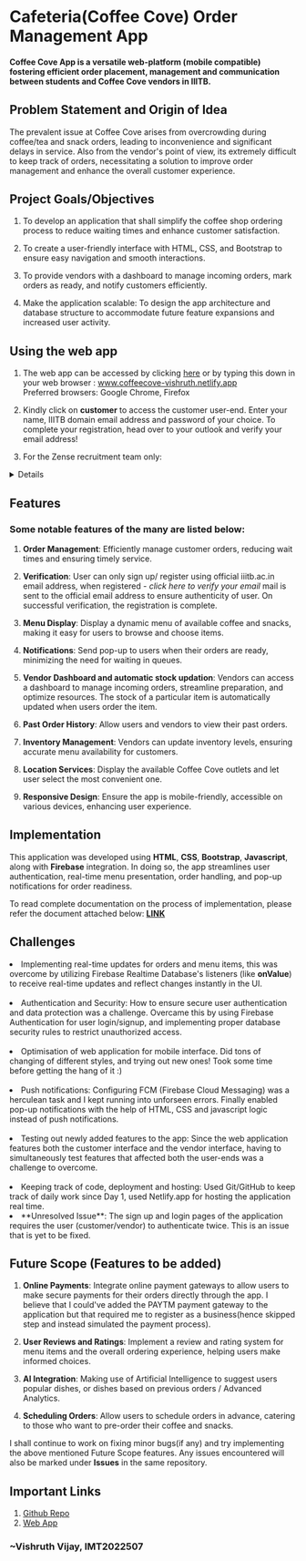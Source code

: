 # Cafeteria(Coffee Cove) Order Management App

#### Coffee Cove App is a versatile web-platform (mobile compatible) fostering efficient order placement, management and communication between students and Coffee Cove vendors in IIITB.

## Problem Statement and Origin of Idea

The prevalent issue at Coffee Cove arises from overcrowding during coffee/tea and snack orders, leading to inconvenience and significant delays in service. Also from the vendor's point of view, its extremely difficult to keep track of orders, necessitating a solution to improve order management and enhance the overall customer experience.

## Project Goals/Objectives

1. To develop an application that shall simplify the coffee shop ordering process to reduce waiting times and enhance customer satisfaction.

2. To create a user-friendly interface with HTML, CSS, and Bootstrap to ensure easy navigation and smooth interactions.

3. To provide vendors with a dashboard to manage incoming orders, mark orders as ready, and notify customers efficiently.

4. Make the application scalable: To design the app architecture and database structure to accommodate future feature expansions and increased user activity.

## Using the web app

1. The web app can be accessed by clicking [here](www.coffeecove-vishruth.netlify.app) or by typing this down in your web browser : www.coffeecove-vishruth.netlify.app
   <br>Preferred browsers: Google Chrome, Firefox

2. Kindly click on **customer** to access the customer user-end. Enter your name, IIITB domain email address and password of your choice. To complete your registration, head over to your outlook and verify your email address!

3. For the Zense recruitment team only:
<details> 
   <br> The vendors user-end can be accessed using the following credentials:
   <ol>
   <li>Email: cc.aryabhatta.iiitb.ac.in 
   <br>Password: ccaryabhatta
   <br>
   <li>Email: cc.ramanujan.iiitb.ac.in
   <br> Password: ccramanujan

   Note: These credentials are for testing purpose only, it shall be reset soon after the recruitment phase.

</details>

## Features

### Some notable features of the many are listed below:

1. **Order Management**: Efficiently manage customer orders, reducing wait times and ensuring timely service.

2. **Verification**: User can only sign up/ register using official iiitb.ac.in email address, when registered - _click here to verify your email_ mail is sent to the official email address to ensure authenticity of user. On successful verification, the registration is complete.

3. **Menu Display**: Display a dynamic menu of available coffee and snacks, making it easy for users to browse and choose items.

4. **Notifications**: Send pop-up to users when their orders are ready, minimizing the need for waiting in queues.

5. **Vendor Dashboard and automatic stock updation**: Vendors can access a dashboard to manage incoming orders, streamline preparation, and optimize resources. The stock of a particular item is automatically updated when users order the item.

6. **Past Order History**: Allow users and vendors to view their past orders.

7. **Inventory Management**: Vendors can update inventory levels, ensuring accurate menu availability for customers.

8. **Location Services**: Display the available Coffee Cove outlets and let user select the most convenient one.

9. **Responsive Design**: Ensure the app is mobile-friendly, accessible on various devices, enhancing user experience.

## Implementation

This application was developed using **HTML**, **CSS**, **Bootstrap**, **Javascript**, along with **Firebase** integration. In doing so, the app streamlines user authentication, real-time menu presentation, order handling, and pop-up notifications for order readiness.

To read complete documentation on the process of implementation, please refer the document attached below:
[**LINK**](implementation_document.md)

## Challenges

<li> Implementing real-time updates for orders and menu items, this was overcome by utilizing Firebase Realtime Database's listeners (like <strong>onValue</strong>) to receive real-time updates and reflect changes instantly in the UI.
<br><br>

<li> Authentication and Security: How to ensure secure user authentication and data protection was a challenge. Overcame this by using Firebase Authentication for user login/signup, and implementing proper database security rules to restrict unauthorized access.
<br><br>

<li> Optimisation of web application for mobile interface. Did tons of changing of different styles, and trying out new ones! Took some time before getting the hang of it :)
<br><br>

<li> Push notifications: Configuring FCM (Firebase Cloud Messaging) was a herculean task and I kept running into unforseen errors. Finally enabled pop-up notifications with the help of HTML, CSS and javascript logic instead of push notifications.
<br><br>

<li> Testing out newly added features to the app: Since the web application features both the customer interface and the vendor interface, having to simultaneously test features that affected both the user-ends was a challenge to overcome.
<br><br>

<li> Keeping track of code, deployment and hosting: Used Git/GitHub to keep track of daily work since Day 1, used Netlify.app for hosting the application real time.

<li> **Unresolved Issue**: The sign up and login pages of the application requires the user (customer/vendor) to authenticate twice. This is an issue that is yet to be fixed.

## Future Scope (Features to be added)

1. **Online Payments**: Integrate online payment gateways to allow users to make secure payments for their orders directly through the app. I believe that I could've added the PAYTM payment gateway to the application but that required me to register as a business(hence skipped step and instead simulated the payment process).

2. **User Reviews and Ratings**: Implement a review and rating system for menu items and the overall ordering experience, helping users make informed choices.

3. **AI Integration**: Making use of Artificial Intelligence to suggest users popular dishes, or dishes based on previous orders / Advanced Analytics.

4. **Scheduling Orders**: Allow users to schedule orders in advance, catering to those who want to pre-order their coffee and snacks.

I shall continue to work on fixing minor bugs(if any) and try implementing the above mentioned Future Scope features. Any issues encountered will also be marked under **Issues** in the same repository.

## Important Links

1. [Github Repo](www.github.com/Vishruth23)
2. [Web App](www.coffeecove-vishruth.netlify.app)

### ~Vishruth Vijay, IMT2022507
